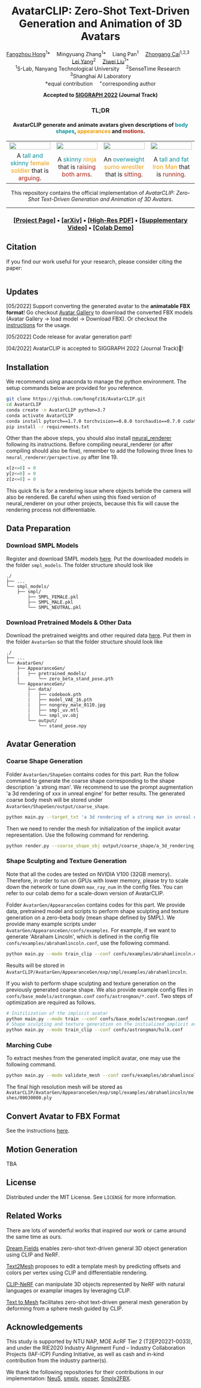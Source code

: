 <div align="center">

<h1>AvatarCLIP: Zero-Shot Text-Driven Generation and Animation of 3D Avatars</h1>

<div>
    <a href='https://hongfz16.github.io/' target='_blank'>Fangzhou Hong</a><sup>1</sup>*&emsp;
    Mingyuang Zhang<sup>1</sup>*&emsp;
    Liang Pan<sup>1</sup>&emsp;
    <a href='https://caizhongang.github.io/' target='_blank'>Zhongang Cai</a><sup>1,2,3</sup>&emsp;
    <a href='https://yanglei.me/' target='_blank'>Lei Yang</a><sup>2</sup>&emsp;
    <a href='https://liuziwei7.github.io/' target='_blank'>Ziwei Liu</a><sup>1+</sup>
</div>
<div>
    <sup>1</sup>S-Lab, Nanyang Technological University&emsp;
    <sup>2</sup>SenseTime Research&emsp;
    <sup>3</sup>Shanghai AI Laboratory
</div>
<div>
    *equal contribution&emsp;
    <sup>+</sup>corresponding author
</div>

<strong>Accepted to <a href='https://s2022.siggraph.org/' target='_blank'>SIGGRAPH 2022</a> (Journal Track)</strong>

<h3>TL;DR</h3>
<h4>AvatarCLIP generate and animate avatars given descriptions of <span style="color:#0a939d">body shapes</span>, <span style="color:#EE9B00">appearances</span> and <span style="color:#AE2011">motions</span>.</h4>

<table>
<tr>
    <td><img src="assets/tallandskinny_femalesoldier_arguing.gif" width="100%"/></td>
    <td><img src="assets/skinny_ninja_raisingbotharms.gif" width="100%"/></td>
    <td><img src="assets/overweight_sumowrestler_sitting.gif" width="100%"/></td>
    <td><img src="assets/tallandfat_ironman_running.gif" width="100%"/></td>
</tr>
<tr>
    <td align='center' width='24%'>A <span style="color:#0a939d">tall and skinny</span> <span style="color:#EE9B00">female soldier</span> that is <span style="color:#AE2011">arguing</span>.</td>
    <td align='center' width='24%'>A <span style="color:#0a939d">skinny</span> <span style="color:#EE9B00">ninja</span> that is <span style="color:#AE2011">raising both arms</span>.</td>
    <td align='center' width='24%'>An <span style="color:#0a939d">overweight</span> <span style="color:#EE9B00">sumo wrestler</span> that is <span style="color:#AE2011">sitting</span>.</td>
    <td align='center' width='24%'>A <span style="color:#0a939d">tall and fat</span> <span style="color:#EE9B00">Iron Man</span> that is <span style="color:#AE2011">running</span>.</td>
<tr>
</table>

This repository contains the official implementation of _AvatarCLIP: Zero-Shot Text-Driven Generation and Animation of 3D Avatars_.

---

<h3 align="center">
  <a href="https://hongfz16.github.io/projects/AvatarCLIP.html" target='_blank'>[Project Page]</a> •
  <a href="" target='_blank'>[arXiv]</a> •
  <a href="" target='_blank'>[High-Res PDF]</a> •
  <a href="" target='_blank'>[Supplementary Video]</a> •
  <a href="" target='_blank'>[Colab Demo]</a>
</h3>

</div>

## Citation
If you find our work useful for your research, please consider citing the paper:
```
```

## Updates
[05/2022] Support converting the generated avatar to the **animatable FBX format**! Go checkout [Avatar Gallery](https://hongfz16.github.io/projects/AvatarCLIP.html) to download the converted FBX models (Avatar Gallery -> load model -> Download FBX). Or checkout the [instructions](./Avatar2FBX/README.md) for the usage.

[05/2022] Code release for avatar generation part!

[04/2022] AvatarCLIP is accepted to SIGGRAPH 2022 (Journal Track):partying_face:!

## Installation

We recommend using anaconda to manage the python environment. The setup commands below are provided for you reference.

```bash
git clone https://github.com/hongfz16/AvatarCLIP.git
cd AvatarCLIP
conda create -n AvatarCLIP python=3.7
conda activate AvatarCLIP
conda install pytorch==1.7.0 torchvision==0.8.0 torchaudio==0.7.0 cudatoolkit=10.1 -c pytorch
pip install -r requirements.txt
```

Other than the above steps, you should also install [neural_renderer](https://github.com/daniilidis-group/neural_renderer) following its instructions. Before compiling neural_renderer (or after compiling should also be fine), remember to add the following three lines to `neural_renderer/perspective.py` after line 19.

```python
x[z<=0] = 0
y[z<=0] = 0
z[z<=0] = 0
```

This quick fix is for a rendering issue where objects behide the camera will also be rendered. Be careful when using this fixed version of neural_renderer on your other projects, because this fix will cause the rendering process not differentiable.

## Data Preparation

### Download SMPL Models
Register and download SMPL models [here](https://smpl.is.tue.mpg.de/). Put the downloaded models in the folder `smpl_models`. The folder structure should look like

```
./
├── ...
└── smpl_models/
    ├── smpl/
        ├── SMPL_FEMALE.pkl
        ├── SMPL_MALE.pkl
        └── SMPL_NEUTRAL.pkl
```

### Download Pretrained Models & Other Data
Download the pretrained weights and other required data [here](https://1drv.ms/u/s!AjLpFg-f48ljgZl9qpU7_6ZA9B7qwA?e=pPcHIG). Put them in the folder `AvatarGen` so that the folder structure should look like

```
./
├── ...
└── AvatarGen/
    ├── AppearanceGen/
    |   ├── pretrained_models/
    |       └── zero_beta_stand_pose.pth
    └── AppearanceGen/
        ├── data/
        |   ├── codebook.pth
        |   ├── model_VAE_16.pth
        |   ├── nongrey_male_0110.jpg
        |   ├── smpl_uv.mtl
        |   └── smpl_uv.obj
        └── output/
            └── stand_pose.npy
```


## Avatar Generation

### Coarse Shape Generation

Folder `AvatarGen/ShapeGen` contains codes for this part. Run the follow command to generate the coarse shape corresponding to the shape description 'a strong man'. We recommend to use the prompt augmentation 'a 3d rendering of xxx in unreal engine' for better results. The generated coarse body mesh will be stored under `AvatarGen/ShapeGen/output/coarse_shape`.

```bash
python main.py --target_txt 'a 3d rendering of a strong man in unreal engine'
```

Then we need to render the mesh for initialization of the implicit avatar representation. Use the following command for rendering.

```bash
python render.py --coarse_shape_obj output/coarse_shape/a_3d_rendering_of_a_strong_man_in_unreal_engine.obj --output_folder ${RENDER_FOLDER}
```

### Shape Sculpting and Texture Generation

Note that all the codes are tested on NVIDIA V100 (32GB memory). Therefore, in order to run on GPUs with lower memory, please try to scale down the network or tune down `max_ray_num` in the config files. You can refer to our colab demo for a scale-down version of AvatarCLIP.

Folder `AvatarGen/AppearanceGen` contains codes for this part. We provide data, pretrained model and scripts to perform shape sculpting and texture generation on a zero-beta body (mean shape defined by SMPL). We provide many example scripts under `AvatarGen/AppearanceGen/confs/examples`. For example, if we want to generate 'Abraham Lincoln', which is defined in the config file `confs/examples/abrahamlincoln.conf`, use the following command.

```bash
python main.py --mode train_clip --conf confs/examples/abrahamlincoln.conf
```

Results will be stored in `AvatarCLIP/AvatarGen/AppearanceGen/exp/smpl/examples/abrahamlincoln`.

If you wish to perform shape sculpting and texture generation on the previously generated coarse shape. We also provide example config files in `confs/base_models/astrongman.conf` `confs/astrongman/*.conf`. Two steps of optimization are required as follows.

```bash
# Initilization of the implicit avatar
python main.py --mode train --conf confs/base_models/astrongman.conf
# Shape sculpting and texture generation on the initialized implicit avatar
python main.py --mode train_clip --conf confs/astrongman/hulk.conf
```

### Marching Cube

To extract meshes from the generated implicit avatar, one may use the following command.

```bash
python main.py --mode validate_mesh --conf confs/examples/abrahamlincoln.conf
```

The final high resolution mesh will be stored as `AvatarCLIP/AvatarGen/AppearanceGen/exp/smpl/examples/abrahamlincoln/meshes/00030000.ply`

## Convert Avatar to FBX Format

See the instructions [here](./Avatar2FBX/README.md).


## Motion Generation

TBA


## License

Distributed under the MIT License. See `LICENSE` for more information.


## Related Works
<p>There are lots of wonderful works that inspired our work or came around the same time as ours.</p>
<p><a href="https://arxiv.org/abs/2112.01455">Dream Fields</a> enables zero-shot text-driven general 3D object generation using CLIP and NeRF.</p>
<p><a href="https://arxiv.org/abs/2112.03221">Text2Mesh</a> proposes to edit a template mesh by predicting offsets and colors per vertex using CLIP and differentiable rendering.</p>
<p><a href="https://arxiv.org/abs/2112.05139">CLIP-NeRF</a> can manipulate 3D objects represented by NeRF with natural languages or examplar images by leveraging CLIP.</p>
<p><a href="https://arxiv.org/abs/2203.13333">Text to Mesh</a> facilitates zero-shot text-driven general mesh generation by deforming from a sphere mesh guided by CLIP.</p>

## Acknowledgements

This study is supported by NTU NAP, MOE AcRF Tier 2 (T2EP20221-0033), and under the RIE2020 Industry Alignment Fund – Industry Collaboration Projects (IAF-ICP) Funding Initiative, as well as cash and in-kind contribution from the industry partner(s).

We thank the following repositories for their contributions in our implementation: [NeuS](https://github.com/Totoro97/NeuS), [smplx](https://github.com/vchoutas/smplx), [vposer](https://github.com/nghorbani/human_body_prior), [Smplx2FBX](https://github.com/mrhaiyiwang/Smplx2FBX).
